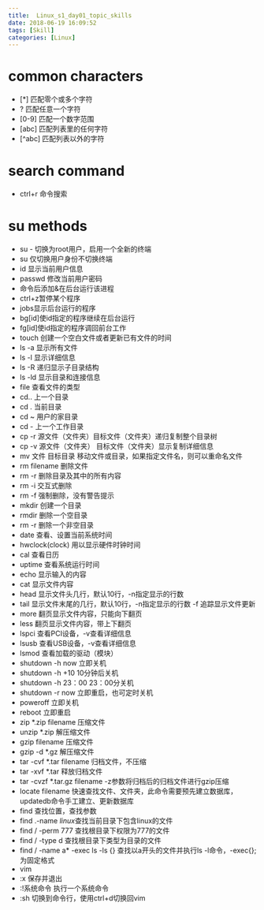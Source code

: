 ```yaml
---
title: 	Linux_s1_day01_topic_skills
date: 2018-06-19 16:09:52
tags: [Skill]
categories: [Linux]
---
```

# common characters
- [*] 匹配零个或多个字符
- ? 匹配任意一个字符
- [0-9] 匹配一个数字范围
- [abc] 匹配列表里的任何字符
- [^abc] 匹配列表以外的字符

# search command
- ctrl+r 命令搜索

# su methods
- su - 切换为root用户，启用一个全新的终端
- su 仅切换用户身份不切换终端
- id 显示当前用户信息
- passwd 修改当前用户密码
- 命令后添加&在后台运行该进程
- ctrl+z暂停某个程序
- jobs显示后台运行的程序
- bg[id]使id指定的程序继续在后台运行
- fg[id]使id指定的程序调回前台工作
- touch 创建一个空白文件或者更新已有文件的时间
- ls -a 显示所有文件
- ls -l 显示详细信息
- ls -R 递归显示子目录结构
- ls -ld 显示目录和连接信息
- file 查看文件的类型
- cd.. 上一个目录
- cd . 当前目录
- cd ~ 用户的家目录
- cd - 上一个工作目录
- cp -r 源文件（文件夹）目标文件（文件夹）递归复制整个目录树
- cp -v 源文件（文件夹） 目标文件（文件夹）显示复制详细信息
- mv 文件 目标目录 移动文件或目录，如果指定文件名，则可以重命名文件
- rm filename 删除文件
- rm -r 删除目录及其中的所有内容
- rm -i 交互式删除
- rm -f 强制删除，没有警告提示
- mkdir 创建一个目录
- rmdir 删除一个空目录
- rm -r 删除一个非空目录
- date 查看、设置当前系统时间
- hwclock(clock) 用以显示硬件时钟时间
- cal 查看日历
- uptime 查看系统运行时间
- echo 显示输入的内容
- cat 显示文件内容
- head 显示文件头几行，默认10行，-n指定显示的行数
- tail 显示文件末尾的几行，默认10行，-n指定显示的行数 -f 追踪显示文件更新
- more 翻页显示文件内容，只能向下翻页
- less 翻页显示文件内容，带上下翻页
- lspci 查看PCI设备，-v查看详细信息
- lsusb 查看USB设备，-v查看详细信息
- lsmod 查看加载的驱动（模块）
- shutdown -h now 立即关机
- shutdown -h +10 10分钟后关机
- shutdown -h 23：00 23：00分关机
- shutdown -r now 立即重启，也可定时关机
- poweroff 立即关机
- reboot 立即重启
- zip *.zip filename 压缩文件
- unzip *.zip 解压缩文件
- gzip filename 压缩文件
- gzip -d *.gz 解压缩文件
- tar -cvf *.tar filename 归档文件，不压缩
- tar -xvf *.tar 释放归档文件
- tar -cvzf *.tar.gz filename -z参数将归档后的归档文件进行gzip压缩
- locate filename 快速查找文件、文件夹，此命令需要预先建立数据库，updatedb命令手工建立、更新数据库
- find 查找位置，查找参数
- find .-name *linux*查找当前目录下包含linux的文件
- find / -perm 777 查找根目录下权限为777的文件
- find / -type d 查找根目录下类型为目录的文件
- find / -name a* -exec ls -ls {} 查找以a开头的文件并执行ls -l命令，-exec{}; 为固定格式
- vim
- :x 保存并退出
- :!系统命令 执行一个系统命令
- :sh 切换到命令行，使用ctrl+d切换回vim